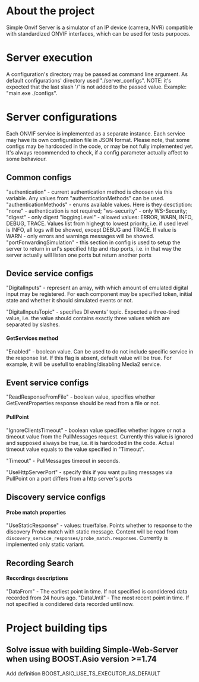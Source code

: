 # About the project

Simple Onvif Server is a simulator of an IP device (camera, NVR) compatible with standardized ONVIF interfaces, which can be used for tests purpoces.

# Server execution

A configuration's directory may be passed as command line argument.
As default configurations' directory used "./server_configs".
NOTE: it's expected that the last slash '/' is not added to the passed value.
Example: "main.exe ./configs".


# Server configurations

Each ONVIF service is implemented as a separate instance. Each service may have its own configuration file in JSON format. Please note, that some configs may be hardcoded in the code, or may be not fully implemented yet. It's always recommended to check, if a config parameter actually affect to some behaviour.

## Common configs

"authentication" - current authentication method is choosen via this variable. Any values from "authenticationMethods" can be used.
"authenticationMethods" - enums available values. Here is they desctiption: "none" - authentication is not required; "ws-security" - only WS-Security; "digest" - only digest
"loggingLevel" - allowed values: ERROR, WARN, INFO, DEBUG, TRACE. Values list from highegt to lowest priority, i.e. if used level is INFO, all logs will be showed, except DEBUG and TRACE. If value is WARN - only errors and warnings messages will be showed.
"portForwardingSimulation" - this section in config is used to setup the server to return in url's specified http and rtsp ports, i.e. in that way the server actually will listen one ports but return another ports

## Device service configs

"DigitalInputs" - represent an array, with which amount of emulated digital input may be registered. For each component may be specified token, initial state and whether it should simulated events or not.

"DigitalInputsTopic" - specifies DI events' topic. Expected a three-tired value, i.e. the value should contains exactly three values which are separated by slashes.


#### GetServices method

"Enabled" - boolean value. Can be used to do not include specific service in the response list. If this flag is absent, default value will be true. For example, it will be usefull to enabling/disabling Media2 service.


## Event service configs

"ReadResponseFromFile" - boolean value, specifies whether GetEventProperties response should be read from a file or not.

#### PullPoint

"IgnoreClientsTimeout" - boolean value specifies whether ingore or not a timeout value from the PullMessages request. Currently this value is ignored and supposed always be true, i.e. it is hardcoded in the code. Actual timeout value equals to the value specified in "Timeout".

"Timeout" - PullMessages timeout in seconds.

"UseHttpServerPort" - specify this if you want pulling messages via PullPoint on a port differs from a http server's ports

 ## Discovery service configs

 #### Probe match properties

 "UseStaticResponse" - values: true/false. Points whether to response to the discovery Probe match with static message. Content will be read from `discovery_service_responses/probe_match.responses`. Currently is implemented only static variant.


 ## Recording Search

 #### Recordings descriptions

 "DataFrom" - The earliest point in time. If not specified is condidered data recorded from 24 hours ago.
 "DataUntil" - The most recent point in time. If not specified is condidered data recorded until now.


# Project building tips

## Solve issue with building Simple-Web-Server when using BOOST.Asio version >=1.74

Add definition BOOST_ASIO_USE_TS_EXECUTOR_AS_DEFAULT
